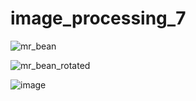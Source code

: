 # image_processing_7

![mr_bean](https://user-images.githubusercontent.com/64268059/124371768-35c35480-dc9a-11eb-9201-7707a638c380.PNG)

![mr_bean_rotated](https://user-images.githubusercontent.com/64268059/124371764-2cd28300-dc9a-11eb-94f1-8926eb73a7df.jpg)

![image](https://user-images.githubusercontent.com/64268059/124816244-862e0100-df7d-11eb-8866-b2e71afbdcdf.png)
